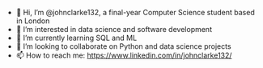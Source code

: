 - 👋 Hi, I’m @johnclarke132, a final-year Computer Science student based in London
- 👀 I’m interested in data science and software development
- 🌱 I’m currently learning SQL and ML
- 💞️ I’m looking to collaborate on Python and data science projects 
- 📫 How to reach me: https://www.linkedin.com/in/johnclarke132/

<!---
johnclarke132/johnclarke132 is a ✨ special ✨ repository because its `README.md` (this file) appears on your GitHub profile.
You can click the Preview link to take a look at your changes.
--->
